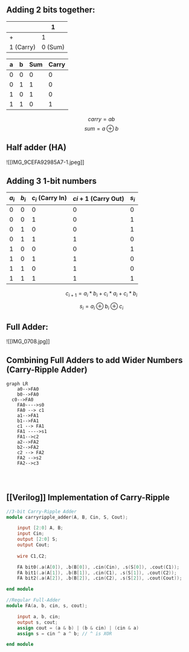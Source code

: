 ## Adding 2 bits together:

| |1|
|---|---|
|+|1|
|1 (Carry)|0 (Sum)|

|a |b |Sum|Carry|
|---|---|---|---|
|0|0|0|0|
|0|1|1|0|
|1|0|1|0|
|1|1|0|1|

$$ carry = ab $$
$$ sum = a\oplus b $$

## Half adder (HA)
![[IMG_9CEFA92985A7-1.jpeg]]
## Adding 3 1-bit numbers

|$a_i$|$b_i$|$c_i$ (Carry In)|$c{i+1}$ (Carry Out)|$s_i$|
|---|---|---|---|---|
|0|0|0|0|0|
|0|0|1|0|1|
|0|1|0|0|1|
|0|1|1|1|0|
|1|0|0|0|1|
|1|0|1|1|0|
|1|1|0|1|0|
|1|1|1|1|1|

$$ c_{i+1}=a_i*b_i+c_i*a_i+c_i*b_i $$

$$ s_i=a_i\oplus b_i\oplus c_i $$

## Full Adder:
![[IMG_0708.jpg]]
## Combining Full Adders to add Wider Numbers (Carry-Ripple Adder)

```mermaid
graph LR
	a0-->FA0
	b0-->FA0
  c0-->FA0
	FA0---->s0
	FA0 --> c1
	a1-->FA1
	b1-->FA1
	c1 --> FA1
	FA1 ---->s1
	FA1-->c2
	a2-->FA2
	b2-->FA2
	c2 --> FA2
	FA2 -->s2
	FA2-->c3
	

	
```

## [[Verilog]] Implementation of Carry-Ripple

```verilog
//3-bit Carry-Ripple Adder
module carryripple_adder(A, B, Cin, S, Cout);

	input [2:0] A, B;
	input Cin;
	output [2:0] S;
	output Cout;
	
	wire C1,C2;

	FA bit0(.a(A[0]), .b(B[0]), .cin(Cin), .s(S[0]), .cout(C1));
	FA bit1(.a(A[1]), .b(B[1]), .cin(C1), .s(S[1]), .cout(C2));
	FA bit2(.a(A[2]), .b(B[2]), .cin(C2), .s(S[2]), .cout(Cout));

end module

//Regular Full-Adder
module FA(a, b, cin, s, cout);

	input a, b, cin;
	output s, cout;
	assign cout = (a & b) | (b & cin) | (cin & a)
	assign s = cin ^ a ^ b; // ^ is XOR

end module
```
